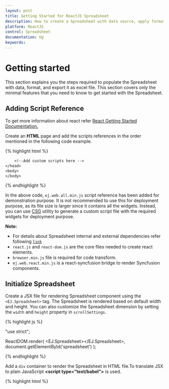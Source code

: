 ```yaml
---
layout: post
title: Getting Started for ReactJS Spreadsheet
description: How to create a Spreadsheet with data source, apply format and export it as excel file.
platform: ReactJS
control: Spreadsheet
documentation: Ug
keywords: 
---
```


# Getting started

This section explains you the steps required to populate the Spreadsheet with data, format, and export it as excel file. This section covers only the minimal features that you need to know to get started with the Spreadsheet.

## Adding Script Reference

To get more information about react refer [React Getting Started Documentation.](https://help.syncfusion.com/reactjs/overview)

Create an **HTML** page and add the scripts references in the order mentioned in the following code example.

{% highlight html %}

<!DOCTYPE html>
<html>
    <head>
        <!-- Essential Studio for JavaScript  theme reference -->
        <link rel="stylesheet" href="http://cdn.syncfusion.com/{{ site.releaseversion }}/js/web/bootstrap-theme/ej.web.all.min.css" />           
        <!--  react script  -->
        <script src="https://cdnjs.cloudflare.com/ajax/libs/react/15.2.1/react.js"></script>
        <script src="https://cdnjs.cloudflare.com/ajax/libs/react/15.2.1/react-dom.js"></script>
        <script src="https://cdnjs.cloudflare.com/ajax/libs/babel-core/5.8.34/browser.min.js"></script>
        <!--  jquery script  -->
        <script src="https://code.jquery.com/jquery-1.10.2.min.js"></script>
        <script src="http://cdn.syncfusion.com/js/assets/external/jquery.globalize.min.js"></script>
        <script src="http://ajax.aspnetcdn.com/ajax/jquery.validate/1.14.0/jquery.validate.min.js"></script>
        <!--  jsrender script  -->
        <script src="http://cdn.syncfusion.com/js/assets/external/jsrender.min.js"></script>
        <!-- Essential JS UI widget -->    
        <script src="http://cdn.syncfusion.com/{{ site.releaseversion }}/js/web/ej.web.all.min.js"></script>
        <script src="http://cdn.syncfusion.com/{{ site.releaseversion }}/js/common/ej.web.react.min.js"></script>

        <!--Add custom scripts here -->
    </head>
    <body>
    </body>
</html>

{% endhighlight %}

In the above code, `ej.web.all.min.js` script reference has been added for demonstration purpose. It is not recommended to use this for deployment purpose, as its file size is larger since it contains all the widgets. Instead, you can use [CSG](http://csg.syncfusion.com/) utility to generate a custom script file with the required widgets for deployment purpose.

**Note:**

* For details about Spreadsheet internal and external dependencies refer following [`link`](http://help.syncfusion.com/js/spreadsheet/dependencies "link")
* `react.js` and `react-dom.js` are the core files needed to create react elements.
* `browser.min.js` file is required for code transform.
* `ej.web.react.min.js` is a react-syncfusion bridge to render Syncfusion components.

## Initialize Spreadsheet


Create a JSX file for rendering Spreadsheet component using the `<EJ.Spreadsheet>` tag. The Spreadsheet is rendered based on default width and height. You can also customize the Spreadsheet dimension by setting the `width` and `height` property in `scrollSettings`.

{% highlight js %}

"use strict";

ReactDOM.render(
        <EJ.Spreadsheet></EJ.Spreadsheet>,
document.getElementById('spreadsheet')
);

{% endhighlight %}

Add a `div` container to render the Spreadsheet in HTML file.To translate JSX to plain JavaScript **&lt;script type=”text/babel”&gt;** is used.

{% highlight html %}

<!DOCTYPE html>
<html>    
    <body>
        <div id="spreadsheet"></div>
        <script type="text/babel" src="spreadsheet.jsx">
    </body>
</html>

{% endhighlight %}

Now, the Spreadsheet is rendered with default row and column count.

![](Getting-Started_images/Getting-Started_img1.png)

## Populate Spreadsheet with data

Now, this section explains how to populate JSON data to the Spreadsheet. You can set `dataSource` property in `sheet` settings to populate JSON data in 
Spreadsheet.

{% highlight js %}

"use strict";
var sheets = [
        {
            rangeSettings: [{
                dataSource: [
                    { "Item Name": "Casual Shoes", Date: "02/14/2014", Time: "11:34:32 AM", Quantity: 10, Price: 20, Amount: 200, Discount: 1, Profit: 10 },
                    { "Item Name": "Sports Shoes", Date: "06/11/2014", Time: "05:56:32 AM", Quantity: 20, Price: 30, Amount: 600, Discount: 5, Profit: 50 },
                    { "Item Name": "Formal Shoes", Date: "07/27/2014", Time: "03:32:44 AM", Quantity: 20, Price: 15, Amount: 300, Discount: 7, Profit: 27 },
                    { "Item Name": "Sandals & Floaters", Date: "11/21/2014", Time: "06:23:54 AM", Quantity: 15, Price: 20, Amount: 300, Discount: 11, Profit: 67 },
                    { "Item Name": "Flip- Flops & Slippers", Date: "06/23/2014", Time: "12:43:59 AM", Quantity: 30, Price: 10, Amount: 300, Discount: 10, Profit: 70 },
                    { "Item Name": "Sneakers", Date: "07/22/2014", Time: "10:55:53 AM", Quantity: 40, Price: 20, Amount: 800, Discount: 13, Profit: 66 },
                    { "Item Name": "Running Shoes", Date: "02/04/2014", Time: "03:44:34 AM", Quantity: 20, Price: 10, Amount: 200, Discount: 3, Profit: 14 },
                    { "Item Name": "Loafers", Date: "11/30/2014", Time: "03:12:52 AM", Quantity: 31, Price: 10, Amount: 310, Discount: 6, Profit: 29 },
                    { "Item Name": "Cricket Shoes", Date: "07/09/2014", Time: "11:32:14 AM", Quantity: 41, Price: 30, Amount: 1210, Discount: 12, Profit: 166 },
                    { "Item Name": "T-Shirts", Date: "10/31/2014", Time: "12:01:44 AM", Quantity: 50, Price: 10, Amount: 500, Discount: 9, Profit: 55 },
                ]
            }]
        }
];
ReactDOM.render(
        <EJ.Spreadsheet sheets={sheets}></EJ.Spreadsheet>,
document.getElementById('spreadsheet')
);

{% endhighlight %}

![](Getting-Started_images/Getting-Started_img2.png)

## Apply Conditional Formatting

Conditional formatting helps you to apply formats to a cell or range with certain colour based on the cells values. You can use `allowConditionalFormats` attribute to enable/disable Conditional formats.
To apply conditional formats for a range use `cFormatRule` property . The following code example illustrates this behaviour,

{% highlight js %}

"use strict";
var sheets = [
        {
            rangeSettings: [{
                dataSource: [
                    { "Item Name": "Casual Shoes", Date: "02/14/2014", Time: "11:34:32 AM", Quantity: 10, Price: 20, Amount: 200, Discount: 1, Profit: 10 },
                    { "Item Name": "Sports Shoes", Date: "06/11/2014", Time: "05:56:32 AM", Quantity: 20, Price: 30, Amount: 600, Discount: 5, Profit: 50 },
                    { "Item Name": "Formal Shoes", Date: "07/27/2014", Time: "03:32:44 AM", Quantity: 20, Price: 15, Amount: 300, Discount: 7, Profit: 27 },
                    { "Item Name": "Sandals & Floaters", Date: "11/21/2014", Time: "06:23:54 AM", Quantity: 15, Price: 20, Amount: 300, Discount: 11, Profit: 67 },
                    { "Item Name": "Flip- Flops & Slippers", Date: "06/23/2014", Time: "12:43:59 AM", Quantity: 30, Price: 10, Amount: 300, Discount: 10, Profit: 70 },
                    { "Item Name": "Sneakers", Date: "07/22/2014", Time: "10:55:53 AM", Quantity: 40, Price: 20, Amount: 800, Discount: 13, Profit: 66 },
                    { "Item Name": "Running Shoes", Date: "02/04/2014", Time: "03:44:34 AM", Quantity: 20, Price: 10, Amount: 200, Discount: 3, Profit: 14 },
                    { "Item Name": "Loafers", Date: "11/30/2014", Time: "03:12:52 AM", Quantity: 31, Price: 10, Amount: 310, Discount: 6, Profit: 29 },
                    { "Item Name": "Cricket Shoes", Date: "07/09/2014", Time: "11:32:14 AM", Quantity: 41, Price: 30, Amount: 1210, Discount: 12, Profit: 166 },
                    { "Item Name": "T-Shirts", Date: "10/31/2014", Time: "12:01:44 AM", Quantity: 50, Price: 10, Amount: 500, Discount: 9, Profit: 55 },
                ]
            }],
            cFormatRule: [{ action: ej.Spreadsheet.CFormatRule.GreaterThan, inputs: ["10"], color: ej.Spreadsheet.CFormatHighlightColor.RedFill, range: "D2:D8" }]
        }
];

ReactDOM.render(
        <EJ.Spreadsheet sheets={sheets}></EJ.Spreadsheet>,
document.getElementById('spreadsheet')
);

{% endhighlight %}

![](Getting-Started_images/Getting-Started_img3.png)

## Export Spreadsheet as Excel File

The Spreadsheet can save its data, style, format into an excel file. To enable save option in Spreadsheet set `allowExporting` option in `exportSettings` as `true`. Since Spreadsheet uses server side helper to save documents set `excelUrl` in `exportSettings` option. The following code example illustrates this behaviour,

{% highlight js %}

"use strict";
var exportSettings = {
    excelUrl: "http://js.syncfusion.com/demos/ejservices/api/JSXLExport/ExportToExcel"
};
ReactDOM.render(
        <EJ.Spreadsheet exportSettings={exportSettings}></EJ.Spreadsheet>,
document.getElementById('spreadsheet')
);

{% endhighlight %}

Use shortcut `Ctrl + S` to save Spreadsheet as excel file.
